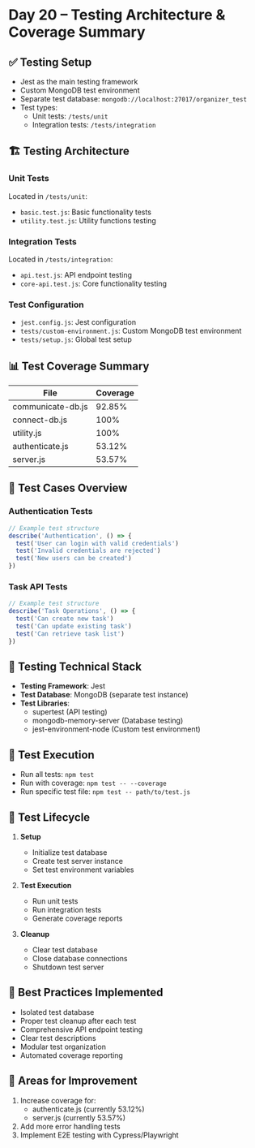 # Day 20 – Testing Architecture & Coverage Summary

## ✅ Testing Setup
- Jest as the main testing framework
- Custom MongoDB test environment
- Separate test database: `mongodb://localhost:27017/organizer_test`
- Test types:
  - Unit tests: `/tests/unit`
  - Integration tests: `/tests/integration`

## 🏗️ Testing Architecture

### Unit Tests
Located in `/tests/unit`:
- `basic.test.js`: Basic functionality tests
- `utility.test.js`: Utility functions testing

### Integration Tests
Located in `/tests/integration`:
- `api.test.js`: API endpoint testing
- `core-api.test.js`: Core functionality testing

### Test Configuration
- `jest.config.js`: Jest configuration
- `tests/custom-environment.js`: Custom MongoDB test environment
- `tests/setup.js`: Global test setup

## 📊 Test Coverage Summary

| File              | Coverage |
|------------------|----------|
| communicate-db.js | 92.85%  |
| connect-db.js    | 100%    |
| utility.js       | 100%    |
| authenticate.js   | 53.12%  |
| server.js        | 53.57%  |

## 🧪 Test Cases Overview

### Authentication Tests
```javascript
// Example test structure
describe('Authentication', () => {
  test('User can login with valid credentials')
  test('Invalid credentials are rejected')
  test('New users can be created')
})
```

### Task API Tests
```javascript
// Example test structure
describe('Task Operations', () => {
  test('Can create new task')
  test('Can update existing task')
  test('Can retrieve task list')
})
```

## 🔧 Testing Technical Stack
- **Testing Framework**: Jest
- **Test Database**: MongoDB (separate test instance)
- **Test Libraries**:
  - supertest (API testing)
  - mongodb-memory-server (Database testing)
  - jest-environment-node (Custom test environment)

## 🎯 Test Execution
- Run all tests: `npm test`
- Run with coverage: `npm test -- --coverage`
- Run specific test file: `npm test -- path/to/test.js`

## 🔄 Test Lifecycle
1. **Setup**
   - Initialize test database
   - Create test server instance
   - Set test environment variables

2. **Test Execution**
   - Run unit tests
   - Run integration tests
   - Generate coverage reports

3. **Cleanup**
   - Clear test database
   - Close database connections
   - Shutdown test server

## 📝 Best Practices Implemented
- Isolated test database
- Proper test cleanup after each test
- Comprehensive API endpoint testing
- Clear test descriptions
- Modular test organization
- Automated coverage reporting

## 🎯 Areas for Improvement
1. Increase coverage for:
   - authenticate.js (currently 53.12%)
   - server.js (currently 53.57%)
2. Add more error handling tests
3. Implement E2E testing with Cypress/Playwright

